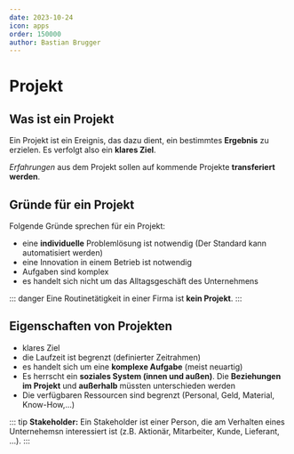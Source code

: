 ```yaml
---
date: 2023-10-24
icon: apps
order: 150000
author: Bastian Brugger
---
```


# Projekt

## Was ist ein Projekt

Ein Projekt ist ein Ereignis, das dazu dient, ein bestimmtes **Ergebnis** zu erzielen. Es verfolgt also ein **klares Ziel**.

_Erfahrungen_ aus dem Projekt sollen auf kommende Projekte **transferiert werden**.

## Gründe für ein Projekt

Folgende Gründe sprechen für ein Projekt:

- eine **individuelle** Problemlösung ist notwendig (Der Standard kann automatisiert werden)
- eine Innovation in einem Betrieb ist notwendig
- Aufgaben sind komplex
- es handelt sich nicht um das Alltagsgeschäft des Unternehmens

::: danger
Eine Routinetätigkeit in einer Firma ist **kein Projekt**.
:::

## Eigenschaften von Projekten

- klares Ziel
- die Laufzeit ist begrenzt (definierter Zeitrahmen)
- es handelt sich um eine **komplexe Aufgabe** (meist neuartig)
- Es herrscht ein **soziales System (innen und außen)**. Die **Beziehungen im Projekt** und **außerhalb** müssten unterschieden werden
- Die verfügbaren Ressourcen sind begrenzt (Personal, Geld, Material, Know-How,...)

::: tip
**Stakeholder:** Ein Stakeholder ist einer Person, die am Verhalten eines Unternehemsn interessiert ist (z.B. Aktionär, Mitarbeiter, Kunde, Lieferant, ...).
:::
